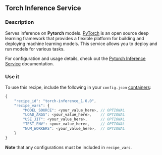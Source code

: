 ## Torch Inference Service

### Description

Serves inference on **Pytorch** models. [PyTorch](https://pytorch.org/) is an open source deep learning framework that provides a flexible platform for building and deploying machine learning models. This service allows you to deploy and run models for various tasks.

For configuration and usage details, check out the [Pytorch Inference Service](https://infernet-services.docs.ritual.net/reference/torch_inference_service) documentation.

### Use it

To use this recipe, include the following in your `config.json` [containers](https://docs.ritual.net/infernet/node/configuration#containers-arraycontainer_spec):

```js
{
    "recipe_id": "torch-inference_1.0.0",
    "recipe_vars": {
        "MODEL_SOURCE": <your_value_here>, // OPTIONAL
        "LOAD_ARGS": <your_value_here>,    // OPTIONAL
        "USE_JIT": <your_value_here>,      // OPTIONAL
        "TEST_ENV": <your_value_here>,     // OPTIONAL
        "NUM_WORKERS": <your_value_here>,  // OPTIONAL
    }
}
```

**Note** that any configurations must be included in `recipe_vars`.